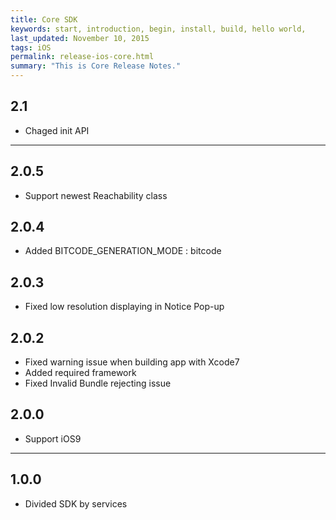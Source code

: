 ```yaml
---
title: Core SDK
keywords: start, introduction, begin, install, build, hello world,
last_updated: November 10, 2015
tags: iOS
permalink: release-ios-core.html
summary: "This is Core Release Notes."
---
```


## 2.1
* Chaged init API

---

## 2.0.5
* Support newest Reachability class

## 2.0.4
* Added BITCODE_GENERATION_MODE : bitcode

## 2.0.3
* Fixed low resolution displaying in Notice Pop-up

## 2.0.2
* Fixed warning issue when building app with Xcode7
* Added required framework
* Fixed Invalid Bundle rejecting issue

## 2.0.0
* Support iOS9

---

## 1.0.0
* Divided SDK by services
